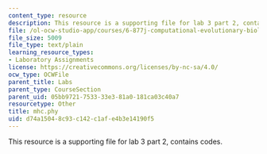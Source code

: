 ```yaml
---
content_type: resource
description: This resource is a supporting file for lab 3 part 2, contains codes.
file: /ol-ocw-studio-app/courses/6-877j-computational-evolutionary-biology-fall-2005/d74a15048c93c142c1afe4b3e14190f5_mhc.phy
file_size: 5009
file_type: text/plain
learning_resource_types:
- Laboratory Assignments
license: https://creativecommons.org/licenses/by-nc-sa/4.0/
ocw_type: OCWFile
parent_title: Labs
parent_type: CourseSection
parent_uid: 05bb9721-7533-33e3-81a0-181ca03c40a7
resourcetype: Other
title: mhc.phy
uid: d74a1504-8c93-c142-c1af-e4b3e14190f5
---
```

This resource is a supporting file for lab 3 part 2, contains codes.